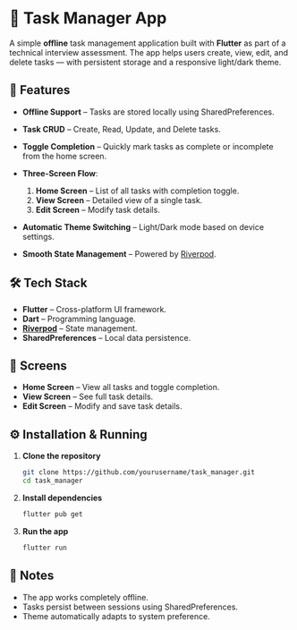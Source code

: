 # 📝 Task Manager App

A simple **offline** task management application built with **Flutter** as part of a technical interview assessment.
The app helps users create, view, edit, and delete tasks — with persistent storage and a responsive light/dark theme.

## 🚀 Features

- **Offline Support** – Tasks are stored locally using SharedPreferences.
- **Task CRUD** – Create, Read, Update, and Delete tasks.
- **Toggle Completion** – Quickly mark tasks as complete or incomplete from the home screen.
- **Three-Screen Flow**:

  1. **Home Screen** – List of all tasks with completion toggle.
  2. **View Screen** – Detailed view of a single task.
  3. **Edit Screen** – Modify task details.

- **Automatic Theme Switching** – Light/Dark mode based on device settings.
- **Smooth State Management** – Powered by [Riverpod](https://riverpod.dev/).

## 🛠️ Tech Stack

- **Flutter** – Cross-platform UI framework.
- **Dart** – Programming language.
- **[Riverpod](https://riverpod.dev/)** – State management.
- **SharedPreferences** – Local data persistence.

## 📸 Screens

- **Home Screen** – View all tasks and toggle completion.
- **View Screen** – See full task details.
- **Edit Screen** – Modify and save task details.

## ⚙️ Installation & Running

1. **Clone the repository**

   ```bash
   git clone https://github.com/yourusername/task_manager.git
   cd task_manager
   ```

2. **Install dependencies**

   ```bash
   flutter pub get
   ```

3. **Run the app**

   ```bash
   flutter run
   ```

## 📌 Notes

- The app works completely offline.
- Tasks persist between sessions using SharedPreferences.
- Theme automatically adapts to system preference.
